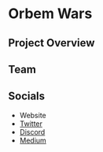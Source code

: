 # Orbem Wars

## Project Overview&#x20;

## Team&#x20;

## Socials&#x20;

* Website
* [Twitter](https://twitter.com/DomeriumLabs)
* [Discord](https://discord.com/invite/Q2fWU6kzAv)
* [Medium](https://medium.com/@domeriumlabs)
